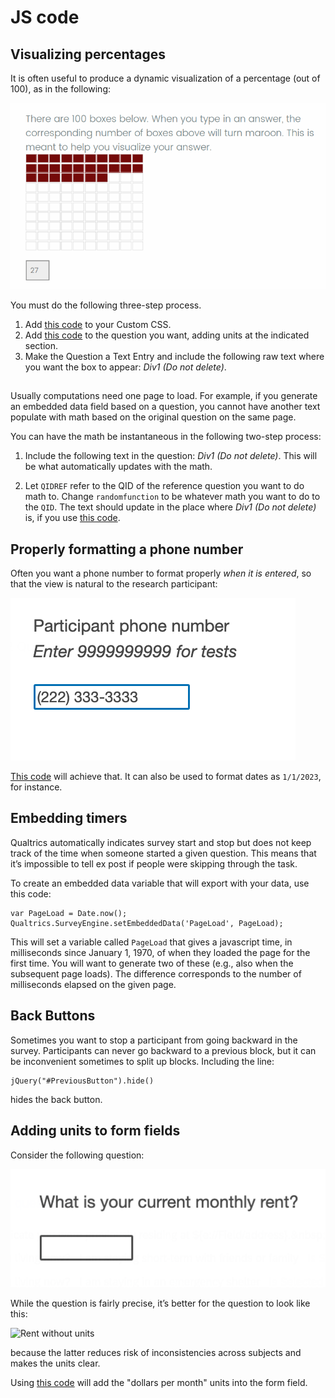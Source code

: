 # JS code

## Visualizing percentages
It is often useful to produce a dynamic visualization of a percentage
(out of 100), as in the following: 

![](/q-js/screenshots-for-readme/dynamic-pct.png "Dynamic Percentage")

You must do the following three-step process. 
1. Add [this code](dynamic-pct-css.css) to your Custom CSS. 
2. Add [this code](dynamic-pct-js.js) to the question you want,
   adding units at the indicated section. 
3. Make the Question a Text Entry and include the following raw text where you want the box to appear: 
*Div1 (Do not delete)*. 

## 
Usually computations need one page to load. For example, if you
generate an embedded data field based on a question, you cannot have
another text populate with math based on the original question on the
same page. 


You can have the math be instantaneous in the following two-step process: 
1. Include the following text in the question: *Div1 (Do not delete)*. This will be what automatically updates with the math. 

2. Let `QIDREF` refer to the QID of the reference question you want to do
math to. Change `randomfunction` to be whatever math you want to do to
the `QID`. The text should update in the place where *Div1 (Do not
delete)* is, if you use [this code](instant-math.js). 

## Properly formatting a phone number
Often you want a phone number to format properly *when it is entered*, so
that the view is natural to the research participant:

![](/q-js/screenshots-for-readme/phone-number.png "Phone")

[This code](phone-numbers.js) will achieve that. It can also be used to format dates as
`1/1/2023`, for instance. 

## Embedding timers
Qualtrics automatically indicates survey start and stop but does not
keep track of the time when someone started a given question. This
means that it’s impossible to tell ex post if people were skipping
through the task. 

To create an embedded data variable that will export with your data,
use this code: 

```
var PageLoad = Date.now();
Qualtrics.SurveyEngine.setEmbeddedData('PageLoad', PageLoad);
```

This will set a variable called `PageLoad` that gives a javascript time,
in milliseconds since January 1, 1970, of when they loaded the page
for the first time. You will want to generate two of these (e.g., also
when the subsequent page loads). The difference corresponds to the
number of milliseconds elapsed on the given page. 

## Back Buttons
Sometimes you want to stop a participant from going backward in the
survey. Participants can never go backward to a previous block, but it
can be inconvenient sometimes to split up blocks. Including the line:
```
jQuery("#PreviousButton").hide()
```
hides the back button. 

## Adding units to form fields
Consider the following question: 

![](/q-js/screenshots-for-readme/rent.png "Rent without units")

While the question is fairly precise, it’s better for the question to look like this: 

![](/q-js/screenshots-for-readme/rent-units.png "Rent without units")

because the latter reduces risk of inconsistencies across subjects and
makes the units clear. 

Using [this code](units.js) will add the "dollars per month" units into the form
field. 





